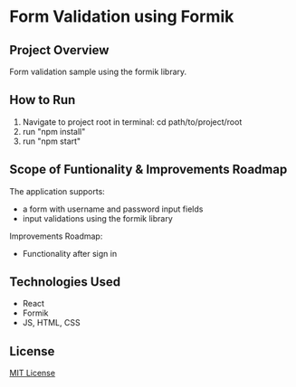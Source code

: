 # Form Validation using Formik

## Project Overview

Form validation sample using the formik library.

## How to Run 
1. Navigate to project root in terminal: cd path/to/project/root
2. run "npm install"
3. run "npm start"

## Scope of Funtionality & Improvements Roadmap

The application supports:
 - a form with username and password input fields
 - input validations using the formik library

Improvements Roadmap:
 - Functionality after sign in

## Technologies Used
 
 - React
 - Formik
 - JS, HTML, CSS

## License
[MIT License](LICENSE)
